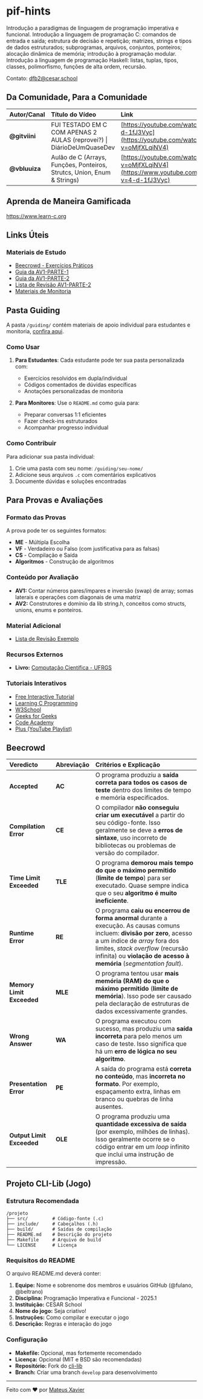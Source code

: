 # pif-hints
Introdução a paradigmas de linguagem de programação imperativa e funcional. Introdução a linguagem de programação C: comandos de
entrada e saída; estrutura de decisão e repetição; matrizes, strings e tipos de dados estruturados; subprogramas, arquivos, conjuntos,
ponteiros; alocação dinâmica de memória; introdução à programação modular. Introdução a linguagem de programação Haskell: listas,
tuplas, tipos, classes, polimorfismo, funções de alta ordem, recursão.

Contato: dfb2@cesar.school

## Da Comunidade, Para a Comunidade
| Autor/Canal | Título do Vídeo | Link |
| :--- | :--- | :--- |
| **@gitviini** | FUI TESTADO EM C COM APENAS 2 AULAS (reprovei?) \| DiárioDeUmQuaseDev | [https://youtube.com/watch?v=4-d-1fJ3Vyc](https://youtube.com/watch?v=oMjfXLqiNV4) |
| **@vbluuiza** | Aulão de C (Arrays, Funções, Ponteiros, Strutcs, Union, Enum & Strings) | [https://youtube.com/watch?v=oMjfXLqiNV4](https://www.youtube.com/watch?v=4-d-1fJ3Vyc) |

## Aprenda de Maneira Gamificada 
https://www.learn-c.org

## Links Úteis

### Materiais de Estudo
- [Beecrowd - Exercícios Práticos](https://www.github.com/mxs2/emb-pif)
- [Guia da AV1-PARTE-1](./docs/AV1-PARTE-1.md)
- [Guia da AV1-PARTE-2](./docs/AV1-PARTE-2.md)
- [Lista de Revisão AV1-PARTE-2](./docs/AV1-PARTE-2-REVISAO.pdf)
- [Materiais de Monitoria](./guiding/README.md)

## Pasta Guiding

A pasta `/guiding/` contém materiais de apoio individual para estudantes e monitoria, [confira aqui](./guiding/).

### Como Usar
1. **Para Estudantes**: Cada estudante pode ter sua pasta personalizada com:
   - Exercícios resolvidos em dupla/individual
   - Códigos comentados de dúvidas específicas
   - Anotações personalizadas de monitoria

2. **Para Monitores**: Use o `README.md` como guia para:
   - Preparar conversas 1:1 eficientes
   - Fazer check-ins estruturados
   - Acompanhar progresso individual

### Como Contribuir
Para adicionar sua pasta individual:
1. Crie uma pasta com seu nome: `/guiding/seu-nome/`
2. Adicione seus arquivos `.c` com comentários explicativos
3. Documente dúvidas e soluções encontradas

## Para Provas e Avaliações

### Formato das Provas
A prova pode ter os seguintes formatos:
- **ME** - Múltipla Escolha
- **VF** - Verdadeiro ou Falso (com justificativa para as falsas)
- **CS** - Compilação e Saída 
- **Algoritmos** - Construção de algoritmos

### Conteúdo por Avaliação
- **AV1:** Contar números pares/ímpares e inversão (swap) de array; somas laterais e operações com diagonais de uma matriz
- **AV2:** Construtores e domínio da lib string.h, conceitos como structs, unions, enums e ponteiros.

### Material Adicional
- [Lista de Revisão Exemplo](./docs/AV1-PARTE-2-REVISAO.pdf)


### Recursos Externos
- **Livro:** [Computação Científica - UFRGS](https://www.ufrgs.br/reamat/ComputacaoCientifica/livro/livro.pdf)

### Tutoriais Interativos
- [Free Interactive Tutorial](https://www.learn-c.org/)  
- [Learning C Programming](https://www.tutorialspoint.com/cprogramming/index.htm)  
- [W3School](https://www.w3schools.com/c/index.php)  
- [Geeks for Geeks](https://www.geeksforgeeks.org/c-programming-language/)  
- [Code Academy](https://www.codecademy.com/catalog/language/c)  
- [Plus (YouTube Playlist)](https://www.youtube.com/playlist?list=PLa75BYTPDNKZWYypgOFEsX3H2Mg-SzuLW)

## Beecrowd 
| Veredicto | Abreviação | Critérios e Explicação |
| :--- | :--- | :--- |
| **Accepted** | **AC** | O programa produziu a **saída correta para todos os casos de teste** dentro dos limites de tempo e memória especificados. |
| **Compilation Error** | **CE** | O compilador **não conseguiu criar um executável** a partir do seu código-fonte. Isso geralmente se deve a **erros de sintaxe**, uso incorreto de bibliotecas ou problemas de versão do compilador. |
| **Time Limit Exceeded** | **TLE** | O programa **demorou mais tempo do que o máximo permitido** (**limite de tempo**) para ser executado. Quase sempre indica que o seu **algoritmo é muito ineficiente**. |
| **Runtime Error** | **RE** | O programa **caiu ou encerrou de forma anormal** durante a execução. As causas comuns incluem: **divisão por zero**, acesso a um índice de *array* fora dos limites, *stack overflow* (recursão infinita) ou **violação de acesso à memória** (*segmentation fault*). |
| **Memory Limit Exceeded** | **MLE** | O programa tentou usar **mais memória (RAM) do que o máximo permitido** (**limite de memória**). Isso pode ser causado pela declaração de estruturas de dados excessivamente grandes. |
| **Wrong Answer** | **WA** | O programa executou com sucesso, mas produziu uma **saída incorreta** para pelo menos um caso de teste. Isso significa que há um **erro de lógica no seu algoritmo**. |
| **Presentation Error** | **PE** | A saída do programa está **correta no conteúdo**, mas **incorreta no formato**. Por exemplo, espaçamento extra, linhas em branco ou quebras de linha ausentes. |
| **Output Limit Exceeded** | **OLE** | O programa produziu uma **quantidade excessiva de saída** (por exemplo, milhões de linhas). Isso geralmente ocorre se o código entrar em um *loop* infinito que inclui uma instrução de impressão. |

## Projeto CLI-Lib (Jogo)

### Estrutura Recomendada
```
/projeto
├── src/         # Código-fonte (.c)
├── include/     # Cabeçalhos (.h)
├── build/       # Saídas de compilação
├── README.md    # Descrição do projeto
├── Makefile     # Arquivo de build
└── LICENSE      # Licença
```

### Requisitos do README
O arquivo README.md deverá conter:
1. **Equipe:** Nome e sobrenome dos membros e usuários GitHub (@fulano, @beltrano)
2. **Disciplina:** Programação Imperativa e Funcional - 2025.1
3. **Instituição:** CESAR School
4. **Nome do jogo:** Seja criativo!
5. **Instruções:** Como compilar e executar o jogo
6. **Descrição:** Regras e interação do jogo

### Configuração
- **Makefile:** Opcional, mas fortemente recomendado
- **Licença:** Opcional (MIT e BSD são recomendadas)
- **Repositório:** Fork do [cli-lib](https://github.com/tgfb/cli-lib) 
- **Branch:** Criar uma branch `develop` para desenvolvimento

---

Feito com ❤️ por [Mateus Xavier](https://github.com/mxs2)
